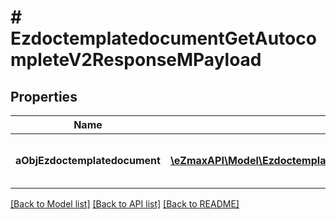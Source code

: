 # # EzdoctemplatedocumentGetAutocompleteV2ResponseMPayload

## Properties

Name | Type | Description | Notes
------------ | ------------- | ------------- | -------------
**aObjEzdoctemplatedocument** | [**\eZmaxAPI\Model\EzdoctemplatedocumentAutocompleteElementResponse[]**](EzdoctemplatedocumentAutocompleteElementResponse.md) | An array of Ezdoctemplatedocument autocomplete element response. |

[[Back to Model list]](../../README.md#models) [[Back to API list]](../../README.md#endpoints) [[Back to README]](../../README.md)
